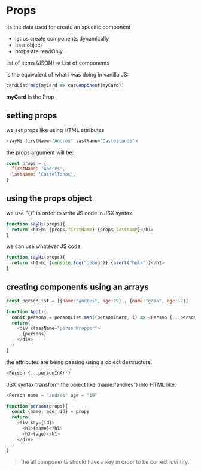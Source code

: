# Props
its the data used for create an specific component
  - let us create components dynamically
  - its a object
  - props are readOnly

list of items (JSON) => List of components 

is the equivalent of what i was doing in vanilla JS:
```js
cardList.map(myCard => carComponent(myCard))
``` 
**myCard** is the Prop


## setting props
we set props like using HTML attributes

```js
<sayHi firstName="Andrés" lastName="Castellanos">
```

the props argument will be:
```js
const props = {
  firstName: 'Andrés',
  lastName: 'Castellanos',
}
```
## using the props object
we use "{}" in order to write JS code in JSX syntax

```js
function sayHi(props){
  return <h1>hi {props.firstName} {props.lastName}</h1>
}
```
we can use whatever JS code.

```js
function sayHi(props){
  return <h1>hi {console.log("debug")} {alert("hola")}</h1>
}
```

## creating components using an arrays

```js
const personList = [{name:"andres", age:19} , {name:"gaia", age:17}]

function App(){
  const persons = personList.map((personInArr, i) => <Person {...personInArr} id={i} />)
  return(
    <div className="personWrapper">
      {persons}
    </div>
  )
}
```
the attributes are being passing using a object destructure.
```js
<Person {...personInArr}
```
JSX syntax transform the object like (name:"andres") into HTML like.

```js
<Person name = "andres" age = "19"
```
```js
function person(props){
  const {name, age, id} = props
  return(
    <div key={id}>
      <h1>{name}</h1>
      <h3>{age}</h1>
    </div>
  )
}
```
> the all components should have a key in order to be correct identify.